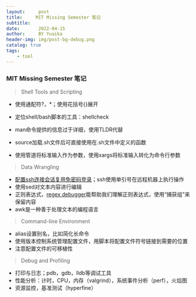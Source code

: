 ```yaml
---
layout:     post
title:     MIT Missing Semester 笔记
subtitle:   
date:       2022-04-15
author:     BY Yuaika
header-img: img/post-bg-debug.png
catalog: true
tags:
    - tool
---
```


### MIT Missing Semester 笔记

> Shell Tools and Scripting

- 使用通配符?，*；使用花括号{}展开
- 定位shell/bash脚本的工具：shellcheck
- man命令提供的信息过于详细，使用TLDR代替

- source加载.sh文件后可直接使用在.sh文件中定义的函数
- 使用管道将标准输入作为参数，使用xargs将标准输入转化为命令行参数

> Data Wrangling

- [配置ssh连接会话复用免密码登录](https://www.cnblogs.com/int32bit/p/5384641.html)；ssh使用单引号在远程机器上执行操作
- 使用sed对文本内容进行编辑
- 正则表达式，[regex debugger](https://regex101.com/r/qqbZqh/2)能帮助我们理解正则表达式，使用“捕获组”来保留内容
- awk是一种善于处理文本的编程语言

> Command-line Environment

- alias设置别名，比如简化长命令
- 使用版本控制系统管理配置文件，用脚本将配置文件符号链接到需要的位置
- 注意配置文件的可移植性

> Debug and Profiling

- 打印与日志；pdb，gdb，lldb等调试工具
- 性能分析：计时，CPU，内存（valgrind），系统事件分析（perf），火焰图
- 资源监控，基准测试（hyperfine）
